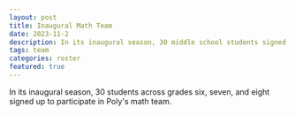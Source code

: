 ```yaml
---
layout: post
title: Inaugural Math Team
date: 2023-11-2
description: In its inaugural season, 30 middle school students signed up for Poly's math team.
tags: team
categories: roster
featured: true
---
```


In its inaugural season, 30 students across grades six, seven, and eight signed up to participate in Poly's math team.
